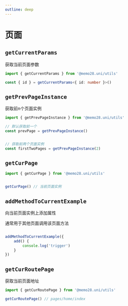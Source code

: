 ```yaml
---
outline: deep
---
```


# 页面

## `getCurrentParams` 

获取当前页面参数

```ts
import { getCurrentParams } from '@memo28.uni/utils'

const { id } = getCurrentParams<{ id: number }>()
```


## `getPrevPageInstance`

获取前n个页面实例

```ts
import { getPrevPageInstance } from '@memo28.uni/utils'

// 默认获取前一个
const prevPage = getPrevPageInstance()


// 获取前两个页面实例
const firstTwoPages = getPrevPageInstance(2)
```




## `getCurPage`


```ts
import { getCurPage } from '@memo28.uni/utils'


getCurPage() // 当前页面实例
```



## `addMethodToCurrentExample`


向当前页面实例上添加属性

通常用于其他页面调用该页面方法

```ts

addMethodToCurrentExample({
    add() {
        console.log('trigger')
    }
})
```



## `getCurRoutePage`


获取当前页面地址


```ts
import { getCurRoutePage } from '@memo28.uni/utils'

getCurRoutePage() // pages/home/index
```


